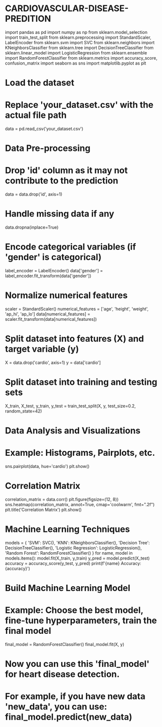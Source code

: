 # CARDIOVASCULAR-DISEASE-PREDITION
import pandas as pd
import numpy as np
from sklearn.model_selection import train_test_split
from sklearn.preprocessing import StandardScaler, LabelEncoder
from sklearn.svm import SVC
from sklearn.neighbors import KNeighborsClassifier
from sklearn.tree import DecisionTreeClassifier
from sklearn.linear_model import LogisticRegression
from sklearn.ensemble import RandomForestClassifier
from sklearn.metrics import accuracy_score, confusion_matrix
import seaborn as sns
import matplotlib.pyplot as plt
# Load the dataset
# Replace 'your_dataset.csv' with the actual file path
data = pd.read_csv('your_dataset.csv')
# Data Pre-processing
# Drop 'id' column as it may not contribute to the prediction
data = data.drop('id', axis=1)
# Handle missing data if any
data.dropna(inplace=True)
# Encode categorical variables (if 'gender' is categorical)
label_encoder = LabelEncoder()
data['gender'] = label_encoder.fit_transform(data['gender'])
# Normalize numerical features
scaler = StandardScaler()
numerical_features = ['age', 'height', 'weight', 'ap_hi', 'ap_lo']
data[numerical_features] = scaler.fit_transform(data[numerical_features])
# Split dataset into features (X) and target variable (y)
X = data.drop('cardio', axis=1)
y = data['cardio']
# Split dataset into training and testing sets
X_train, X_test, y_train, y_test = train_test_split(X, y, test_size=0.2, random_state=42)
# Data Analysis and Visualizations
# Example: Histograms, Pairplots, etc.
sns.pairplot(data, hue='cardio')
plt.show()
# Correlation Matrix
correlation_matrix = data.corr()
plt.figure(figsize=(12, 8))
sns.heatmap(correlation_matrix, annot=True, cmap='coolwarm', fmt=".2f")
plt.title('Correlation Matrix')
plt.show()
# Machine Learning Techniques
models = {
 'SVM': SVC(),
 'KNN': KNeighborsClassifier(),
 'Decision Tree': DecisionTreeClassifier(),
 'Logistic Regression': LogisticRegression(),
 'Random Forest': RandomForestClassifier()
}
for name, model in models.items():
 model.fit(X_train, y_train)
 y_pred = model.predict(X_test)
 accuracy = accuracy_score(y_test, y_pred)
 print(f'{name} Accuracy: {accuracy}')
# Build Machine Learning Model
# Example: Choose the best model, fine-tune hyperparameters, train the final model
final_model = RandomForestClassifier()
final_model.fit(X, y)
# Now you can use this 'final_model' for heart disease detection.
# For example, if you have new data 'new_data', you can use: final_model.predict(new_data)
